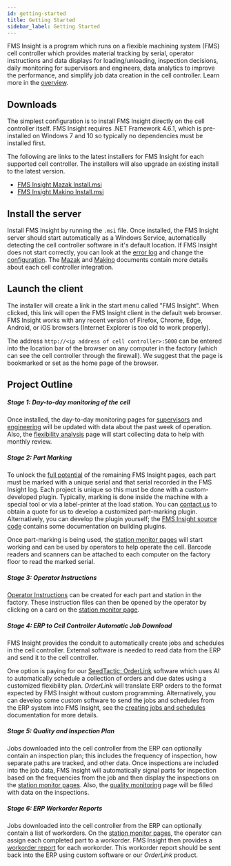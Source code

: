 ```yaml
---
id: getting-started
title: Getting Started
sidebar_label: Getting Started
---
```


FMS Insight is a program which runs on a flexible machining system (FMS) cell
controller which provides material tracking by serial, operator instructions
and data displays for loading/unloading, inspection decisions, daily
monitoring for supervisors and engineers, data analytics to improve the
performance, and simplify job data creation in the cell controller. Learn
more in the [overview](overview.md).

## Downloads

The simplest configuration is to install FMS Insight directly on the cell
controller itself. FMS Insight requires .NET Framework
4.6.1, which is pre-installed on Windows 7 and 10 so typically no dependencies
must be installed first.

The following are links to the latest installers for FMS Insight for each supported cell controller.
The installers will also upgrade an existing install to the latest version.

- [FMS Insight Mazak Install.msi](https://github.com/SeedTactics/fms-insight/releases/latest/download/FMS.Insight.Mazak.Install.msi)
- [FMS Insight Makino Install.msi](https://github.com/SeedTactics/fms-insight/releases/latest/download/FMS.Insight.Makino.Install.msi)

## Install the server

Install FMS Insight by running the `.msi` file. Once installed, the FMS
Insight server should start automatically as a Windows Service, automatically
detecting the cell controller software in it's default location. If FMS
Insight does not start correctly, you can look at the [error
log](server-errors.md) and change the [configuration](server-config.md). The
[Mazak](mazak.md) and [Makino](makino.md) documents contain more details
about each cell controller integration.

## Launch the client

The installer will create a link in the start menu called "FMS Insight". When
clicked, this link will open the FMS Insight client in the default web
browser. FMS Insight works with any recent version of Firefox, Chrome,
Edge, Android, or iOS browsers (Internet Explorer is too old to work properly).

The address `http://<ip address of cell controller>:5000` can be
entered into the location bar of the browser on any computer in the factory
(which can see the cell controller through the firewall). We suggest that
the page is bookmarked or set as the home page of the browser.

## Project Outline

##### Stage 1: Day-to-day monitoring of the cell

Once installed, the day-to-day monitoring pages for
[supervisors](client-operations.md) and [engineering](client-engineering.md)
will be updated with data about the past week of operation. Also, the
[flexibility analysis](client-flexibility-analysis.md) page will start
collecting data to help with monthly review.

##### Stage 2: Part Marking

To unlock the [full potential](material-tracking.md) of the remaining FMS Insight pages, each part
must be marked with a unique serial and that serial recorded in the FMS
Insight log. Each project is unique so this must be done with a
custom-developed plugin. Typically, marking is done inside the machine with a
special tool or via a label-printer at the load station.
You can [contact us](https://www.seedtactics.com/contact) to obtain a quote
for us to develop a customized part-marking plugin. Alternatively, you can
develop the plugin yourself; the [FMS Insight source
code](https://github.com/SeedTactics/fms-insight) contains some
documentation on building plugins.

Once part-marking is being used, the [station monitor
pages](client-station-monitor.md) will start working and can be used by
operators to help operate the cell.
Barcode readers and scanners can be attached to each computer on the factory floor
to read the marked serial.

##### Stage 3: Operator Instructions

[Operator Instructions](part-instructions.md) can be created for each part and station
in the factory. These instruction files can then be opened by the operator by
clicking on a card on the [station monitor page](client-station-monitor.md).

##### Stage 4: ERP to Cell Controller Automatic Job Download

FMS Insight provides the conduit to automatically create jobs and schedules
in the cell controller. External software is needed to read data from
the ERP and send it to the cell controller.

One option is paying for our [SeedTactic:
OrderLink](https://www.seedtactics.com/features#seedtactic-orderlink)
software which uses AI to automatically schedule a collection of orders and
due dates using a customized flexibility plan. _OrderLink_ will translate ERP
orders to the format expected by FMS Insight without custom programming.
Alternatively, you can develop some custom software to send the jobs and schedules from the
ERP system into FMS Insight, see the [creating jobs and schedules](creating-jobs.md)
documentation for more details.

##### Stage 5: Quality and Inspection Plan

Jobs downloaded into the cell controller from the ERP can optionally contain
an inspection plan; this includes the frequency of inspection, how separate
paths are tracked, and other data. Once inspections are included into the job
data, FMS Insight will automatically signal parts for inspection based on the
frequencies from the job and then display the inspections on the [station
monitor pages](client-station-monitor.md). Also, the [quality
monitoring](client-quality.md) page will be filled with data on the
inspections.

##### Stage 6: ERP Workorder Reports

Jobs downloaded into the cell controller from the ERP can optionally contain
a list of workorders. On the [station monitor pages](client-station-monitor.md),
the operator can assign each completed part to a workorder. FMS Insight then
provides a [workorder report](workorder-report.md) for each workorder. This
workorder report should be sent back into the ERP using custom software or
our _OrderLink_ product.
